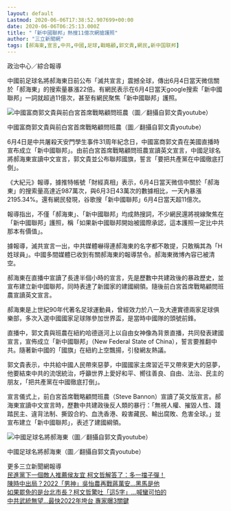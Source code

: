 ```yaml
---
layout: default
Lastmod: 2020-06-06T17:38:52.907699+00:00
date: 2020-06-06T06:25:13.000Z
title: "「新中國聯邦」熱搜11億次網搶護照"
author: "三立新聞網"
tags: [郝海東,宣言,中共,中國,足球,戰略顧,郭文貴,網民,新中国联邦]
---
```


政治中心／綜合報導

中國前足球名將郝海東日前公布「滅共宣言」震撼全球，傳出6月4日當天微信關於「郝海東」的搜索量暴漲22倍。有網民表示在6月4日當天google搜索「新中國聯邦」一詞就超過11億次，甚至有網民聚焦「新中國聯邦」護照。

![中國富商郭文貴與前白宮首席戰略顧問班農（圖／翻攝自郭文貴youtube）](https://images.weserv.nl/?url=https%3A//s.yimg.com/g/images/spaceball.gif)

中國富商郭文貴與前白宮首席戰略顧問班農（圖／翻攝自郭文貴youtube）

6月4日是中共屠殺天安門學生事件31周年紀念日，中國富商郭文貴在美國直播時宣布成立「新中國聯邦」。由前白宮首席戰略顧問班農宣讀英文宣言，中國足球名將郝海東宣讀中文宣言，郭文貴並公布聯邦國旗，誓言「要把共產黨在中國徹底打倒」。

《大紀元》報導，據推特帳號「財經真相」表示，6月4日當天微信中關於「郝海東」的搜索量高達近987萬次，與6月3日43萬次的數據相比，一天內暴漲2195.34%。還有網民發現，谷歌搜「新中國聯邦」6月4日當天超11億次。

報導指出，不僅「郝海東」、「新中國聯邦」均成熱搜詞，不少網民還將視線聚焦在「新中國聯邦」護照，稱「如果新中國聯邦開始被國際承認，這本護照一定比中共那本有價值」。

據報導，滅共宣言一出，中共媒體嚇得連郝海東的名字都不敢提，只敢稱其為「H姓球員」。中國多間媒體已收到有關郝海東的報導禁令。郝海東微博內容已被清空。

郝海東在直播中宣讀了長達半個小時的宣言，先是歷數中共建政後的暴政歷史，並宣布建立新中國聯邦，同時表達了新國家的建國綱領。隨後前白宮首席戰略顧問班農宣讀英文宣言。

郝海東是上世紀90年代著名足球運動員，曾經效力於八一及大連實德兩家足球俱樂部，多次入選中國國家足球隊參加世界盃，是當時中國隊的頭號前鋒。

直播中，郭文貴與班農在紐約哈德遜河上以自由女神像為背景直播，共同發表建國宣言，宣佈成立「新中國聯邦」（New Federal State of China），誓言要推翻中共。隨著新中國的「國旗」在紐約上空飄揚，引發網友熱議。

郭文貴表示，中共給中國人民帶來惡夢，中國國家主席習近平又帶來更大的惡夢，他要結束中共的流氓統治，呼籲世界上愛好和平、嚮往善良、自由、法治、民主的朋友，「把共產黨在中國徹底打倒」。

宣言儀式上，前白宮首席戰略顧問班農（Steve Bannon）宣讀了英文版宣言。郝海東宣讀中文宣言時，歷數中共建政後反人類的暴行：「無視人權、摧毀人性、踐踏民主、違背法制、撕毀合約、血洗香港、殺害藏民、輸出腐敗、危害全球。」並宣布建立「新中國聯邦」，表述了建國綱領。

![中國足球名將郝海東（圖／翻攝自郭文貴youtube）](https://images.weserv.nl/?url=https%3A//s.yimg.com/g/images/spaceball.gif)

中國足球名將郝海東（圖／翻攝自郭文貴youtube）

更多三立新聞網報導  
[民進黨下一個敵人推薦侯友宜 柯文哲解答了：多一擋子彈！](https://www.setn.com/News.aspx?NewsID=756950&from=y)  
[陳時中出局？2022「男神」吳怡農再戰蔣萬安…黑馬是他](https://www.setn.com/News.aspx?NewsID=757016&from=y)  
[如果罷免的是台北市長？柯文哲驚吐「這5字」…喊蠻可怕的](https://www.setn.com/News.aspx?NewsID=756976&from=y)  
[中共武統無望…最快2022年垮台 專家曝3關鍵](https://www.setn.com/News.aspx?NewsID=756957&from=y)

